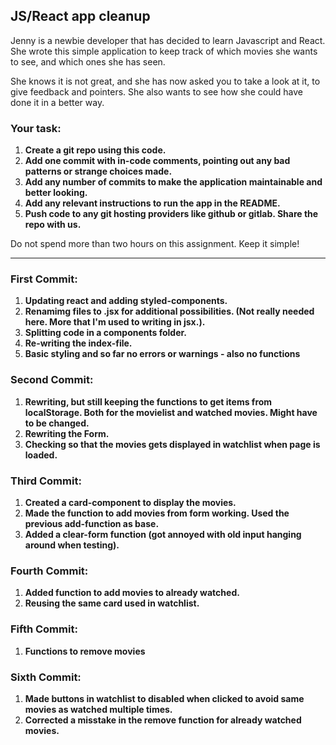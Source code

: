 ## JS/React app cleanup

Jenny is a newbie developer that has decided to learn Javascript and React. She wrote this simple application to keep track of which movies she wants to see, and which ones she has seen.

She knows it is not great, and she has now asked you to take a look at it, to give feedback and pointers. She also wants to see how she could have done it in a better way.

### Your task:

1. **Create a git repo using this code.**
2. **Add one commit with in-code comments, pointing out any bad patterns or strange choices made.**
3. **Add any number of commits to make the application maintainable and better looking.**
4. **Add any relevant instructions to run the app in the README.**
5. **Push code to any git hosting providers like github or gitlab. Share the repo with us.**

Do not spend more than two hours on this assignment. Keep it simple!

---
### First Commit:

1. **Updating react and adding styled-components.**
2. **Renamimg files to .jsx for additional possibilities. (Not really needed here. More that I'm used to writing in jsx.).**
3. **Splitting code in a components folder.**
4. **Re-writing the index-file.**
5. **Basic styling and so far no errors or warnings - also no functions**

### Second Commit:
1. **Rewriting, but still keeping the functions to get items from localStorage. Both for the movielist and watched movies. Might have to be changed.**
2. **Rewriting the Form.**
3. **Checking so that the movies gets displayed in watchlist when page is loaded.**

### Third Commit:
1. **Created a card-component to display the movies.**
2. **Made the function to add movies from form working. Used the previous add-function as base.**
3. **Added a clear-form function (got annoyed with old input hanging around when testing).**

### Fourth Commit:
1. **Added function to add movies to already watched.**
2. **Reusing the same card used in watchlist.**

### Fifth Commit:
1. **Functions to remove movies**

### Sixth Commit:
1. **Made buttons in watchlist to disabled when clicked to avoid same movies as watched multiple times.**
2. **Corrected a misstake in the remove function for already watched movies.**